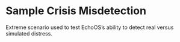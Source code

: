 # Sample Crisis Misdetection

Extreme scenario used to test EchoOS’s ability to detect real versus simulated distress.